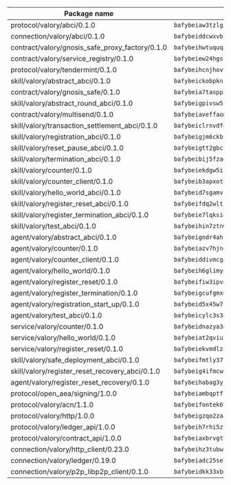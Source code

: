| Package name                                                  | Package hash                                                  |
| ------------------------------------------------------------- | ------------------------------------------------------------- |
| protocol/valory/abci/0.1.0                                    | `bafybeiaw3tzlg3rkvnn5fcufblktmfwngmxugn4yo7pyjp76zz6aqtqcay` |
| connection/valory/abci/0.1.0                                  | `bafybeiddcwxvbsule5ore6odypykvi6m62uj4ikfplkgdokf7qnxb7ygcq` |
| contract/valory/gnosis_safe_proxy_factory/0.1.0               | `bafybeihwtuquqaimamkv26ucnyis4hc6lya34xwsx5n7hiksssnwfkekie` |
| contract/valory/service_registry/0.1.0                        | `bafybeiew24hgsjdasaqiikhulfa2rxgnh7pzpv2zzfwnsyfzbnrcj6dvjm` |
| protocol/valory/tendermint/0.1.0                              | `bafybeihcnjhovvyyfbkuw5sjyfx2lfd4soeocfqzxz54g67333m6nk5gxq` |
| skill/valory/abstract_abci/0.1.0                              | `bafybeickobpknzpdtlezxdvuuasudjvrauv6wlyiw2cwooatwntl56ibvy` |
| contract/valory/gnosis_safe/0.1.0                             | `bafybeia7taspp5boe5235fdv5ejdix7fdhyy4kwp26qx2ng2oo3k7kk7iy` |
| skill/valory/abstract_round_abci/0.1.0                        | `bafybeigpivsw5fl6uu5aup7irdq4qtfrnjkisr5bfxazniuygszhbwkitm` |
| contract/valory/multisend/0.1.0                               | `bafybeiaveffaomsnmsc5hx62o77u7ilma6eipox7m5lrwa56737ektva3i` |
| skill/valory/transaction_settlement_abci/0.1.0                | `bafybeiclrnvdfotuoiwmpspj33aokxpt76h5zhn5cqvjj2nnfg4s5yixni` |
| skill/valory/registration_abci/0.1.0                          | `bafybeigjm6ckbslus76f72immq6dnaqe7onzqkrgoa7pny2a22sdfkehay` |
| skill/valory/reset_pause_abci/0.1.0                           | `bafybeigtt2gbcx3etmfsdqokthn7dqve7wduwlty5cskbntmg64nnorfje` |
| skill/valory/termination_abci/0.1.0                           | `bafybeibij5fzaogv3gapaarqtnxgapo4d6j3rdwwypndjn3h4znlsugd7u` |
| skill/valory/counter/0.1.0                                    | `bafybeiekdgw5ifhhrk5qogdu7vrddak2qxqljtvyhevkks5jlsqoac6o3m` |
| skill/valory/counter_client/0.1.0                             | `bafybeib3apxotnry7gt6a5q2cesdobjlcb5bjqjuzwnp4f5naozbiyxvja` |
| skill/valory/hello_world_abci/0.1.0                           | `bafybeid7sgamvck5hglky7tlvdzrg6zsy5fhtch7d2ceactiygmwzhitwm` |
| skill/valory/register_reset_abci/0.1.0                        | `bafybeifdq2wltzcj2yix5sfr4js2e5fw6liogdljgzdcbbqmnnb5du2xay` |
| skill/valory/register_termination_abci/0.1.0                  | `bafybeie7lqksiqfrwlbgehae3kxpks555sw43gvrpdxwcwqy5eckb5j3g4` |
| skill/valory/test_abci/0.1.0                                  | `bafybeihin7ztnwhrfxq5kg73p7nelzisvsaato3nr5556q2s52l4lrqq5q` |
| agent/valory/abstract_abci/0.1.0                              | `bafybeigndr4ahzea5z37zy4raho5trdpqb3dy2uljsijp7mxrkpeqjhm4u` |
| agent/valory/counter/0.1.0                                    | `bafybeiazv7hjn4bw7bl6raopogkb5plmxrso6f5j4ry3xvyzveay367diu` |
| agent/valory/counter_client/0.1.0                             | `bafybeiddivmcgauqdsbiedeenckltzyaukmyi3e4ccxp4cssqlqyadffwe` |
| agent/valory/hello_world/0.1.0                                | `bafybeih6glimypd3sd7h5hc4niy22er4356ot5322vi45xpzixayqnbbp4` |
| agent/valory/register_reset/0.1.0                             | `bafybeifiw3ipvdeldfbfndpq5msbvdin72vkzkesldmbjs2umapqew4bee` |
| agent/valory/register_termination/0.1.0                       | `bafybeigcufgmx64aeaouc6va4boxmgrqzol5c3wacdzudptfz2myw7ikrq` |
| agent/valory/registration_start_up/0.1.0                      | `bafybeid5x45w7ckvccpt4kvn3idonilkuffxqvtpyqjmsd6kt7awpm6n3y` |
| agent/valory/test_abci/0.1.0                                  | `bafybeicylc3s34vn5ucgyrqkndnzwh4obgfbrpp5y5to2hwgpx2imins5y` |
| service/valory/counter/0.1.0                                  | `bafybeidnazya3g5fv5qe5ntj2rcbumx56pee2w6hsazywlqm576gavsjl4` |
| service/valory/hello_world/0.1.0                              | `bafybeiat2qviu2q6y4lccek4sway3bz3xu3gwxjmljth6utr7txnk3owmq` |
| service/valory/register_reset/0.1.0                           | `bafybeiekvmdlza52av4a2qgpkzcmvy53kdooyntgndpmx7ll2u5fa6l4c4` |
| skill/valory/safe_deployment_abci/0.1.0                       | `bafybeifmtly37llflduujqtej2yqjkedttzqxebj7tqdvb5rrpoh5fs5um` |
| skill/valory/register_reset_recovery_abci/0.1.0               | `bafybeig4ifmcw47n7o6bbogsmstxpm4zzmbvu7lspzhoknj57vbn3hgwwi` |
| agent/valory/register_reset_recovery/0.1.0                    | `bafybeihabag3yrehjz5rkamfbdkdrso2nmkn5z2kwp7ocrwagy5vgmscsu` |
| protocol/open_aea/signing/1.0.0                               | `bafybeiambqptflge33eemdhis2whik67hjplfnqwieoa6wblzlaf7vuo44` |
| protocol/valory/acn/1.1.0                                     | `bafybeifontek6tvaecatoauiule3j3id6xoktpjubvuqi3h2jkzqg7zh7a` |
| protocol/valory/http/1.0.0                                    | `bafybeigzqo2zaakcjtzzsm6dh4x73v72xg6ctk6muyp5uq5ueb7y34fbxy` |
| protocol/valory/ledger_api/1.0.0                              | `bafybeih7rhi5zvfvwakx5ifgxsz2cfipeecsh7bm3gnudjxtvhrygpcftq` |
| protocol/valory/contract_api/1.0.0                            | `bafybeiaxbrvgtbdrh4lslskuxyp4awyr4whcx3nqq5yrr6vimzsxg5dy64` |
| connection/valory/http_client/0.23.0                          | `bafybeihz3tubwado7j3wlivndzzuj3c6fdsp4ra5r3nqixn3ufawzo3wii` |
| connection/valory/ledger/0.19.0                               | `bafybeiadc25se7dgnn4mufztwpzdono4xsfs45qknzdqyi3gckn6ccuv44` |
| connection/valory/p2p_libp2p_client/0.1.0                     | `bafybeidkk33xbga54szmitk6uwsi3ef56hbbdbuasltqtiyki34hgfpnxa` |
